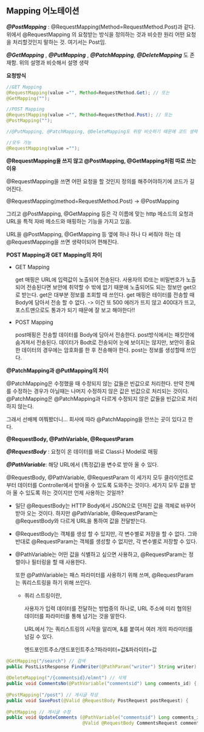 ## Mapping 어노테이션



***@PostMapping*** : @RequestMapping(Method=RequestMethod.Post)과 같다.
위에서 @RequestMapping 의 요청받는 방식을 정의하는 것과 비슷한 원리 어떤 요청을 처리할것인지 말하는 것. 여기서는 Post임.

***@GetMapping*** , ***@PutMapping*** , ***@PatchMapping***,  ***@DeleteMapping*** 도 존재함. 위의 설명과 비슷해서 설명 생략



**요청방식**

```java
//GET Mapping
@RequestMapping(value ="", Method=RequestMethod.Get); // 또는
@GetMapping("");

//POST Mapping
@RequestMapping(value ="", Method=RequestMethod.Post); // 또는
@PostMapping("");

//@PutMapping, @PatchMapping, @DeleteMapping도 위랑 비슷하기 때문에 코드 생략

//모두 가능
@RequestMapping(value ="");
```



**@RequestMapping을 쓰지 않고 @PostMapping, @GetMapping처럼 따로 쓰는 이유**

@RequestMapping을 쓰면 어떤 요청을 할 것인지 정의를 해주어야하기에  코드가 길어진다.

@RequestMapping(method=RequestMethod.Post) -> @PostMapping

그리고 @PostMapping, @GetMapping 등은 각 이름에 맞는  http 메소드의 요청과 URL을 특적 자바 메소드와 매핑하는 기능을 가지고 있음. 

URL을  @PostMapping, @GetMapping 등 옆에 하나 하나 다 써줘야 하는 데 @RequestMapping을 쓰면 생략이되어 편해진다.



**POST Mapping과 GET Mapping의 차이**

- GET Mapping

  get 매핑은 URL에 입력값이 노출되어 전송된다. 사용자의 ID또는 비밀번호가 노출되어 전송된다면 보안에 취약할 수 밖에 없기 때문에 노출되어도 되는 정보만 get으로 받는다. get은 대부분 정보를 조회할 때 쓰인다. 
  get 매핑은 테이터를 전송할 때 Body에 담아서 전송 할 수 없다. -> 이건 또 500 에러가 뜨지 않고 400대가 뜨고, 포스트맨으로도 통과가 되기 때문에 잘 보고 해야한다!! 

- POST Mapping

  post매핑은 전송할 데이터를 Body에 담아서 전송한다. post방식에서는 패킷안에 숨겨져서 전송된다. 데이터가 Bodt로 전송되어 눈에 보이지는 않지만, 보안이 중요한 데이터의 경우에는 암호화를 한 후 전송해야 한다. post는 정보를 생성할때 쓰인다.



**@PatchMapping과 @PutMapping의 차이**

@PatchMapping은 수정했을 때 수정되지 않는 값들은 빈값으로 처리한다. 만약 전체를 수정하는 경우가 아닐때는 나머지 수정하지 않은 값은 빈값으로 처리되는 것이다. @PatchMapping은 @PatchMapping과 다르게 수정되지 않은 값들을 빈값으로 처리하지 않는다. 

그래서 선배께 여쭤봤더니... 회사에 따라 @PatchMapping을 안쓰는 곳이 있다고 한다.



**@RequestBody, @PathVariable, @RequestParam**

***@RequestBody*** : 요청이 온 데이터를 바로 Class나 Model로 매핑

***@PathVariable***: 해당 URL에서 {특정값}을 변수로 받아 올 수 있다.

@RequestBody, @PathVariable, @RequestParam 이 세가지 모두 클라이언트로부터 데이터를 Controller에서 받아올 수 있도록 도와주는 것이다. 세가지 모두 값을 받아 올 수 있도록 하는 것이지만 언제 사용하는 것일까?

- 일단 @RequestBody는 HTTP Body에서 JSON으로 던져진 값을 객체로 바꾸어 받아 오는 것이다. 하지만 @PathVariable, @RequestParam는 @RequestBody와 다르게 URL을 통하여 값을 전달받는다.

- @RequestBody는 객체를 생성 할 수 있지만, 각 변수별로 저장을 할 수 없다. 그와 반대로 @RequestParam는 객체를 생성할 수 없지만, 각 변수별로 저장할 수 있다.

- @PathVariable는 어떤 값을 식별하고 싶으면 사용하고, @RequestParam는 정렬이나 필터링을 할 때 사용한다.

  또한 @PathVariable는 패스 파라미터를 사용하기 위해 쓰며, @RequestParam는 쿼리스트링을 하기 위해 쓰인다.
  
  - 쿼리 스트링이란,
  
    사용자가 입력 데이터를 전달하는 방법중의 하나로, URL 주소에 미리 협의된 데이터를 파라미터를 통해 넘기는 것을 말한다. 
  
    URL에서 ?는 쿼리스트링의 시작을 알리며, &를 붙여서 여러 개의 파라미터를 넘길 수 있다.
  
    엔드포인트주소/엔드포인트주소?파라미터=값&파라미터=값

```java
@GetMapping("/search") // 검색
public PostListResponse FindWriter(@PathParam("writer") String writer) {
    
@DeleteMapping("/{commentsid}/elmnt") // 삭제
public void CommentsNo(@PathVariable("commentsid") Long comments_id) {
    
@PostMapping("/post") // 게시글 작성
public void SavePost(@Valid @RequestBody PostRequest postRequest) {
    
@PutMapping // 게시글 수정
public void UpdateComments (@PathVariable("commentsid") Long comments_id,
                            @Valid @RequestBody CommentsRequest commentsRequest, String pwd) {
```

